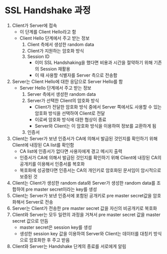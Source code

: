 # SSL Handshake 과정

1. Client가 Server에 접속
   - 이 단계를 Client Hello라고 함
   - Client Hello 단계에서 주고 받는 정보
     1. Client 측에서 생성한 random data
     2. Client가 지원하는 암호화 방식
     3. Session ID
          - 이미 SSL Handshaking을 했다면 비용과 시간을 절약하기 위해 기존의 Session 재활용
          - 이 때 사용할 식별자를 Server 측으로 전송함
2. Server는 Client Hello에 대한 응답으로 Server Hello를 함
    - Server Hello 단계에서 주고 받는 정보
      1. Server 측에서 생성한 random data
      2. Server가 선택한 Client의 암호화 방식
          - Client가 전달한 암호화 방식 중에서 Server 쪽에서도 사용할 수 있는 암호화 방식을 선택하여 Client로 전달
          - 이로써 암호화 방식에 대한 협상이 종료
          - Server와 Client는 이 암호화 방식을 이용하여 정보를 교환하게 됨
      3. 인증서
3. Client는 Server가 보낸 인증서가 CA에 의해서 발급된 것인지를 확인하기 위해 Client에 내장된 CA list를 확인함
    - CA list에 인증서가 없다면 사용자에게 경고 메시지 출력
    - 인증서가 CA에 의해서 발급된 것인지를 확인하기 위해 Client에 내장된 CA의 공개키를 이용해서 인증서를 복호화
    - 복호화에 성공했다면 인증서는 CA의 개인키로 암호화된 문서임이 암시적으로 보증된 것
4. Client는 Client가 생성한 random data와 Server가 생성한 random data를 조합하여 pre master secret이라는 key를 생성
5. Client는 Server가 보낸 인증서에 포함된 공개키로 pre master secret값을 암호화해서 Server로 전송
6. Server는 Client가 전송한 pre master secret 값을 자신의 비공개키로 복호화
7. Client와 Server는 모두 일련의 과정을 거쳐서 pre master secret 값을 master secret 값으로 만듬
    - master secret은 session key를 생성
    - 생성한 session key 값을 이용하여 Server와 Client는 데이터를 대칭키 방식으로 암호화한 후 주고 받음
8. Client와 Server는 Handshake 단계의 종료를 서로에게 알림